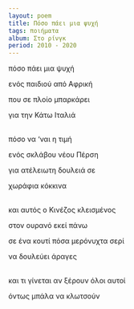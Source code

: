 ```yaml
---
layout: poem
title: Πόσο πάει μια ψυχή
tags: ποιήματα
album: Στο ρίνγκ
period: 2010 - 2020
---
```


πόσο πάει μια ψυχή

ενός παιδιού από Αφρική

που σε πλοίο μπαρκάρει

για την Κάτω Ιταλιά

<br/>
πόσο να ‘ναι η τιμή

ενός σκλάβου νέου Πέρση

για ατέλειωτη δουλειά σε

χωράφια κόκκινα

<br/>
και αυτός ο Κινέζος κλεισμένος

στον ουρανό εκεί πάνω

σε ένα κουτί πόσα μερόνυχτα σερί

να δουλεύει άραγες

<br/>
και τι γίνεται αν ξέρουν όλοι αυτοί

όντως μπάλα να κλωτσούν
